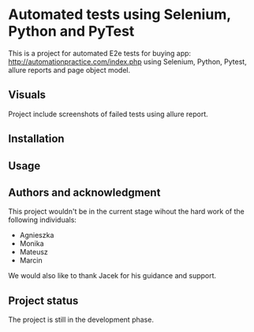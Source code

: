 # Automated tests using Selenium, Python and PyTest

This is a project for automated E2e tests for buying app: http://automationpractice.com/index.php using Selenium, Python,
Pytest, allure reports and page object model.


## Visuals

Project include screenshots of failed tests using allure report.

## Installation

## Usage

## Authors and acknowledgment
This project wouldn't be in the current stage wihout the hard work of the following individuals:
- Agnieszka
- Monika
- Mateusz
- Marcin

We would also like to thank Jacek for his guidance and support.

## Project status
The project is still in the development phase. 

